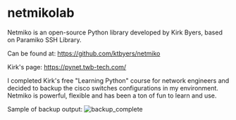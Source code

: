 # netmikolab
Netmiko is an open-source Python library developed by Kirk Byers, based on Paramiko SSH Library.

Can be found at: https://github.com/ktbyers/netmiko

Kirk's page: https://pynet.twb-tech.com/

I completed Kirk's free "Learning Python" course for network engineers and decided to backup the cisco switches configurations in my environment. Netmiko is powerful, flexible and has been a ton of fun to learn and use.

Sample of backup output:
![backup_complete](https://user-images.githubusercontent.com/94633515/162039144-8e9f6909-b30d-4e6c-96be-adb1025bd7af.jpg)
